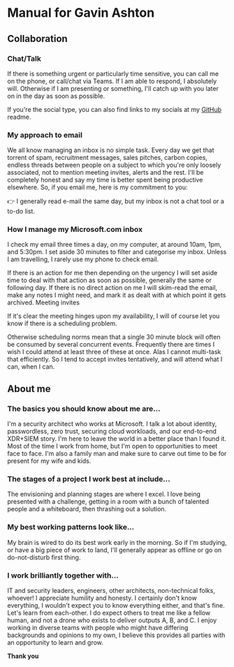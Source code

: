 # Manual for Gavin Ashton

## Collaboration

### Chat/Talk

If there is something urgent or particularly time sensitive, you can call me on the
phone, or call/chat via Teams. If I am able to respond, I absolutely will. Otherwise if I
am presenting or something, I'll catch up with you later on in the day as soon as
possible.

If you're the social type, you can also find links to my socials at my [GitHub](https://github.com/gvnshtn) readme.

### My approach to email

We all know managing an inbox is no simple task. Every day we get that torrent of
spam, recruitment messages, sales pitches, carbon copies, endless threads between
people on a subject to which you're only loosely associated, not to mention meeting
invites, alerts and the rest. I'll be completely honest and say my time is better spent
being productive elsewhere. So, if you email me, here is my commitment to you:

👉   I generally read e-mail the same day, but my inbox is not a chat tool or a to-do list.

### How I manage my Microsoft.com inbox

I check my email three times a day, on my computer, at around 10am, 1pm, and
5:30pm. I set aside 30 minutes to filter and categorise my inbox. Unless I am travelling,
I rarely use my phone to check email.

If there is an action for me then depending on the urgency I will set aside time to
deal with that action as soon as possible, generally the same or following day.
If there is no direct action on me I will skim-read the email, make any notes I might
need, and mark it as dealt with at which point it gets archived.
Meeting invites

If it's clear the meeting hinges upon my availability, I will of course let you know if there
is a scheduling problem.

Otherwise scheduling norms mean that a single 30 minute block will often be
consumed by several concurrent events. Frequently there are times I wish I could
attend at least three of these at once. Alas I cannot multi-task that efficiently. So I tend
to accept invites tentatively, and will attend what I can, when I can.

## About me

### The basics you should know about me are...

I'm a security architect who works at Microsoft. I talk a lot about identity, passwordless,
zero trust, securing cloud workloads, and our end-to-end XDR+SIEM story. I'm here to
leave the world in a better place than I found it. Most of the time I work from home, but
I'm open to opportunities to meet face to face. I'm also a family man and make sure to
carve out time to be for present for my wife and kids.

### The stages of a project I work best at include...

The envisioning and planning stages are where I excel. I love being presented with a
challenge, getting in a room with a bunch of talented people and a whiteboard, then
thrashing out a solution.

### My best working patterns look like...

My brain is wired to do its best work early in the morning. So if I'm studying, or have a
big piece of work to land, I'll generally appear as offline or go on do-not-disturb first
thing.

### I work brilliantly together with...

IT and security leaders, engineers, other architects, non-technical folks, whoever! I
appreciate humility and honesty. I certainly don't know everything, I wouldn't expect
you to know everything either, and that's fine. Let's learn from each-other. I do expect
others to treat me like a fellow human, and not a drone who exists to deliver outputs A,
B, and C. I enjoy working in diverse teams with people who might have differing
backgrounds and opinions to my own, I believe this provides all parties with an
opportunity to learn and grow.

**Thank you**
